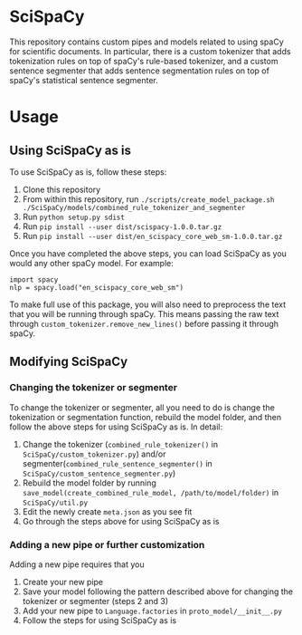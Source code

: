 # SciSpaCy
This repository contains custom pipes and models related to using spaCy for scientific documents. In particular, there is a custom tokenizer that adds tokenization rules on top of spaCy's rule-based tokenizer, and a custom sentence segmenter that adds sentence segmentation rules on top of spaCy's statistical sentence segmenter.

# Usage
## Using SciSpaCy as is
To use SciSpaCy as is, follow these steps:
1. Clone this repository
1. From within this repository, run
`./scripts/create_model_package.sh ./SciSpaCy/models/combined_rule_tokenizer_and_segmenter`
1. Run `python setup.py sdist`
1. Run `pip install --user dist/scispacy-1.0.0.tar.gz`
1. Run `pip install --user dist/en_scispacy_core_web_sm-1.0.0.tar.gz`

Once you have completed the above steps, you can load SciSpaCy as you would any other spaCy model. For example: 
```
import spacy
nlp = spacy.load("en_scispacy_core_web_sm")
```

To make full use of this package, you will also need to preprocess the text that you will be running through spaCy. This means passing the raw text through `custom_tokenizer.remove_new_lines()` before passing it through spaCy.

## Modifying SciSpaCy
### Changing the tokenizer or segmenter
To change the tokenizer or segmenter, all you need to do is change the tokenization or segmentation function, rebuild the model folder, and then follow the above steps for using SciSpaCy as is. In detail:

1. Change the tokenizer (`combined_rule_tokenizer()` in `SciSpaCy/custom_tokenizer.py`) and/or segmenter(`combined_rule_sentence_segmenter()` in `SciSpaCy/custom_sentence_segmenter.py`)
1. Rebuild the model folder by running `save_model(create_combined_rule_model, /path/to/model/folder)` in `SciSpaCy/util.py`
1. Edit the newly create `meta.json` as you see fit
1. Go through the steps above for using SciSpaCy as is

### Adding a new pipe or further customization
Adding a new pipe requires that you 
1. Create your new pipe
1. Save your model following the pattern described above for changing the tokenizer or segmenter (steps 2 and 3)
1. Add your new pipe to `Language.factories` in `proto_model/__init__.py`
1. Follow the steps for using SciSpaCy as is

